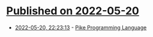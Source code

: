 # [Published on 2022-05-20](index.md)

* [2022-05-20, 22:23:13](https://news.ycombinator.com/item?id=31453255) - [Pike Programming Language](https://pike.lysator.liu.se/)
